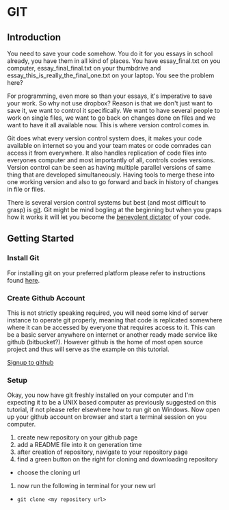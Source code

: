 # GIT
## Introduction
You need to save your code somehow. You do it for you essays in school already, you have them in all kind of places. You have essay_final.txt
on you computer, essay_final_final.txt on your thumbdrive and essay_this_is_really_the_final_one.txt on your laptop. You see the problem here?

For programming, even more so than your essays, it's imperative to save your work. So why not use dropbox? Reason is that we don't just want to
save it, we want to control it specifically. We want to have several people to work on single files, we want to go back on changes done
on files and we want to have it all available now. This is where version control comes in.

Git does what every version control system does, it makes your code available on internet so you and your team mates or code comrades can access
it from everywhere. It also handles replication of code files into everyones computer and most importantly of all, controls codes versions.
Version control can be seen as having multiple parallel versions of same thing that are developed simultaneously. Having tools to merge these
into one working version and also to go forward and back in history of changes in file or files.

There is several version control systems but best (and most difficult to grasp) is [git](https://en.wikipedia.org/wiki/Git). Git might be
mind bogling at the beginning but when you graps how it works it will let you become the
[benevolent dictator](https://en.wikipedia.org/wiki/Benevolent_dictator_for_life) of your code.

## Getting Started
### Install Git
For installing git on your preferred platform please refer to instructions found [here](https://git-scm.com/book/en/v2/Getting-Started-Installing-Git).

### Create Github Account
This is not strictly speaking required, you will need some kind of server instance to operate git properly, meaning that code is replicated somewhere
where it can be accessed by everyone that requires access to it. This can be a basic server anywhere on internet or another ready made service like github
(bitbucket?). However github is the home of most open source project and thus will serve as the example on this tutorial.

[Signup to github](https://github.com/join?source=header-repo)

### Setup
Okay, you now have git freshly installed on your computer and I'm expecting it to be a UNIX based computer as previously suggested on this
tutorial, if not please refer elsewhere how to run git on Windows. Now open up your github account on browser and start a terminal session
on you computer.

1. create new repository on your github page
1. add a README file into it on generation time
1. after creation of repository, navigate to your repository page
1. find a green button on the right for cloning and downloading repository
  * choose the cloning url
1. now run the following in terminal for your new url
  * ```git clone <my repository url>```
